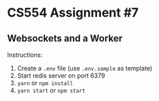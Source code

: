 # CS554 Assignment #7
## Websockets and a Worker

Instructions:
1) Create a `.env` file (use `.env.sample` as template)
2) Start redis server on port 6379
3) `yarn` or `npm install`
3) `yarn start` or `npm start`
